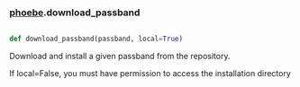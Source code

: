 ### [phoebe](phoebe.md).download_passband

```py

def download_passband(passband, local=True)

```



Download and install a given passband from the repository.

If local=False, you must have permission to access the installation directory

